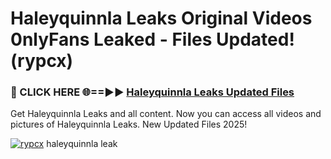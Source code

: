 # Haleyquinnla Leaks Original Videos 0nlyFans Leaked - Files Updated! (rypcx)

<h3>🔴 CLICK HERE 🌐==►► <a href="https://tinyurl.com/3hn5wdd3" rel="nofollow">Haleyquinnla Leaks Updated Files</a></h3>

Get Haleyquinnla Leaks and all content. Now you can access all videos and pictures of Haleyquinnla Leaks. New Updated Files 2025!

[![rypcx](https://i.imgur.com/4HnBqBT.gif)](https://tinyurl.com/3hn5wdd3)
haleyquinnla leak